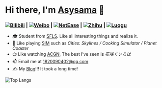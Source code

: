 # Hi there, I'm [Asysama](https://asysama.github.io) 👋
### [![](https://asset.gitblock.cn/Media?name=751E6AE9253235B3EC3C20589602BAF0.png)Bilibili](https://space.bilibili.com/513449298) **|** [![](https://weibo.com/favicon.ico)Weibo](https://weibo.com/u/7360841605) **|** [![](https://s1.music.126.net/style/favicon.ico?v20180823)NetEase](https://music.163.com/#/user/home?id=1901649037) **|** [![](https://static.zhihu.com/heifetz/favicon.ico)Zhihu](https://www.zhihu.com/people/asyopic) **|** [![](https://asset.gitblock.cn/Media?name=DA08BE603440E4943EF7E182AB606F32.png)Luogu](https://www.luogu.com.cn/user/349498)
- 🎓 Student from [SFLS](https://www.sfls.net.cn). Like all interesting things and realize it.
- 🎯 Like playing [SIM](https://baike.baidu.com/item/%E6%A8%A1%E6%8B%9F%E7%BB%8F%E8%90%A5%E6%B8%B8%E6%88%8F) such as *Cities: Skylines / Cooking Simulator / Planet Coaster*
- 📺 Like watching [ACGN](https://zh.moegirl.org.cn/Mainpage), The best I've seen is *花咲くいろは*
- 📫 Email me at [1820090402@qq.com](mailto:1820090402@qq.com)
- ✍️ My [Blog](https://asysama.github.io)!!! It took a long time!

![Top Langs](https://github-readme-stats.vercel.app/api/top-langs/?username=Asysama&layout=compact&langs_count=6)
